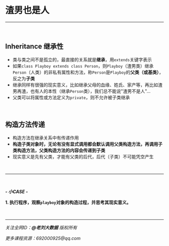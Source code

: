 # 渣男也是人

---

<br>

## Inheritance 继承性

- 类与类之间不是孤立的，最直接的关系就是**继承**，用`extends`关键字表示
- 如果`class Playboy extends class Person`，则`Playboy`（渣男类）继承`Person`（人类）的非私有属性和方法，称`Person`是`Playboy`的**父类（或基类）**，反之为**子类**
- 继承同样有很强的现实意义，比如继承父母的血缘、姓氏、家产等，再比如渣男再渣，也有人的本性（继承`Person`类），我们总不能说"渣男不是人"...
- 父类可以将属性或方法定义为`private`，则不允许被子类继承

<br>

## 构造方法传递

- 构造方法在继承关系中有传递作用
- **构造子类对象时，无论有没有显式调用都会默认调用父类构造方法，再调用子类构造方法，父类构造方法的内容会传递到子类**
- 现实意义是先有父类，才能有父类的后代，后代（子类）不可能凭空产生

<br>

---

<br>

***- 小CASE -***

**1. 执行程序，观察`playboy`对象的构造过程，并思考其现实意义。**

<br>

---

_关注全网ID：**@老刘大数据** 版权所有_

_更多课程资源：692000925@qq.com_